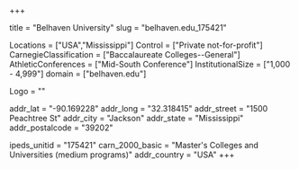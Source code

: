 
+++

title = "Belhaven University"
slug = "belhaven.edu_175421"

Locations = ["USA","Mississippi"]
Control = ["Private not-for-profit"]
CarnegieClassification = ["Baccalaureate Colleges--General"]
AthleticConferences = ["Mid-South Conference"]
InstitutionalSize = ["1,000 - 4,999"]
domain = ["belhaven.edu"]

Logo = ""

addr_lat = "-90.169228"
addr_long = "32.318415"
addr_street = "1500 Peachtree St"
addr_city = "Jackson"
addr_state = "Mississippi"
addr_postalcode = "39202"

ipeds_unitid = "175421"
carn_2000_basic = "Master's Colleges and Universities (medium programs)"
addr_country = "USA"
+++
    
